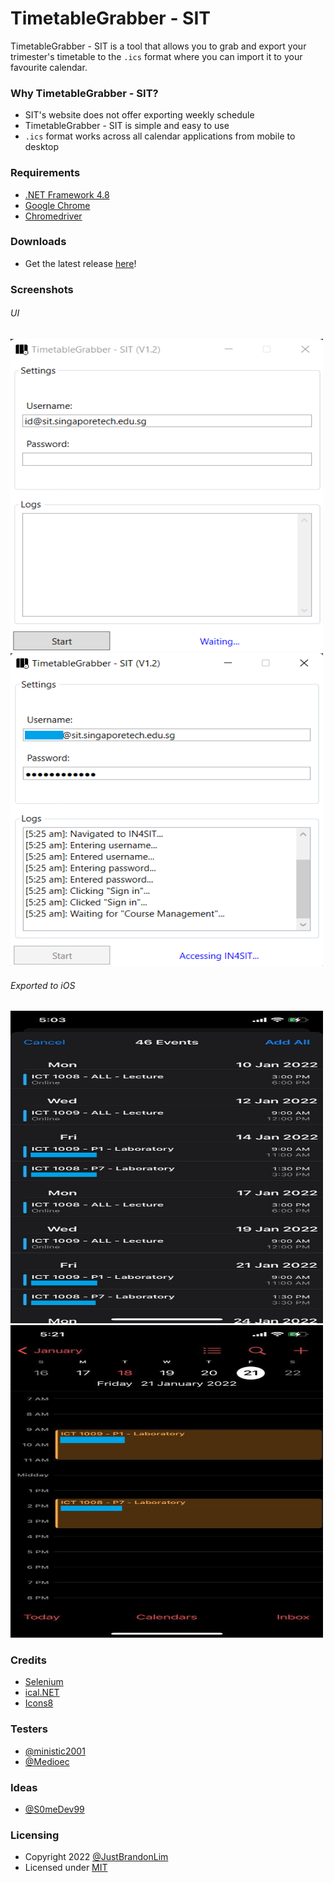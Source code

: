 # TimetableGrabber - SIT

TimetableGrabber - SIT is a tool that allows you to grab and export your trimester's timetable to the `.ics` format where you can import it to your favourite calendar.

### Why TimetableGrabber - SIT?

* SIT's website does not offer exporting weekly schedule
* TimetableGrabber - SIT is simple and easy to use
* `.ics` format works across all calendar applications from mobile to desktop

### Requirements
* [.NET Framework 4.8](https://dotnet.microsoft.com/en-us/download/dotnet-framework/net48)
* [Google Chrome](https://www.google.com/intl/en_sg/chrome/ "Google Chrome")
* [Chromedriver](https://chromedriver.chromium.org/downloads)

### Downloads
* Get the latest release [here](https://github.com/JustBrandonLim/TimetableGrabber---SIT/releases)!

### Screenshots
###### UI
<img src="https://github.com/JustBrandonLim/TimetableGrabber---SIT/blob/master/Picture1.png" width="500" height="500"/>
<img src="https://github.com/JustBrandonLim/TimetableGrabber---SIT/blob/master/Picture2.png" width="500" height="500"/>

###### Exported to iOS
<img src="https://github.com/JustBrandonLim/TimetableGrabber---SIT/blob/master/Picture3.png" width="500" height="500"/>
<img src="https://github.com/JustBrandonLim/TimetableGrabber---SIT/blob/master/Picture4.png" width="500" height="500"/>

### Credits
* [Selenium](https://www.selenium.dev)
* [ical.NET](https://github.com/rianjs/ical.net)
* [Icons8](https://icons8.com)

### Testers
* [@ministic2001](https://github.com/ministic2001)
* [@Medioec](https://github.com/Medioec)

### Ideas
* [@S0meDev99](https://github.com/S0meDev99)

### Licensing
* Copyright 2022 [@JustBrandonLim](https:/JustBrandonLim.github.io)
* Licensed under [MIT](https://github.com/JustBrandonLim/TimetableGrabber---SIT/blob/86d02770d3649c7e73ad78ba766c66389170505c/LICENSE.md)

